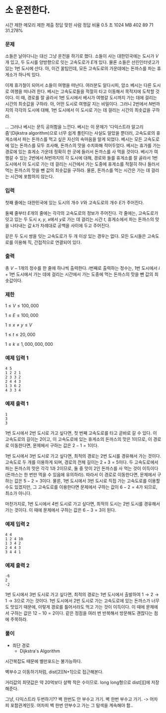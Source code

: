 # 소 운전한다.
시간 제한	메모리 제한	제출	정답	맞힌 사람	정답 비율
0.5 초	1024 MB	402	89	71	31.278%
### 문제
소들은 날아다니는 대신 그냥 운전을 하기로 했다. 소들이 사는 대한민국에는 도시가 
$V$개 있고, 두 도시를 양방향으로 잇는 고속도로가 
$E$개 있다. 물론 소들은 선린인터넷고가 있는 
$1$번 도시에 산다. 아, 이건 꿀팁인데, 모든 고속도로의 가운데에는 돈까스를 파는 휴게소가 하나씩 있다.

이제 휴가철이 되어서 소들이 여행을 떠난다. 여러분도 알다시피, 암소 베시는 다른 도시로 여행을 떠나려 한다. 베시는 고속도로들을 적절히 타고 이동해서 목적지에 도착할 것이다. 이 때, 경로를 잘 골라서 
$1$번 도시에서 베시가 여행갈 도시까지 가는 데에 걸리는 시간의 최솟값을 구하라. 아, 어떤 도시로 여행갈 지는 비밀이다. 그러니 
$2$번에서 
$N$번까지의 각각의 도시에 대해, 
$1$번 도시에서 이 도시로 가는 데 걸리는 시간의 최솟값을 구하라.

... 그러나 베시는 문득 공허함을 느낀다. 베시는 이 문제가 '다익스트라 알고리즘'(Dijkstra algorithm)으로 너무 쉽게 풀린다는 사실도 알았을 뿐더러, 고속도로의 휴게소에서 파는 돈까스를 먹고 싶은 자신의 속마음을 알게 되었다. 베시는 모든 고속도로에 있는 돈까스를 모두 조사해, 돈까스의 맛을 수치화해 적어두었다. 베시는 휴가를 가는 경로에 있는 휴게소 가운데 정확히 한 곳에 들러서 돈까스를 사 먹을 것이다. 베시가 여행갈 수 있는 
$2$번에서 
$N$번까지의 각 도시에 대해, 경로와 들를 휴게소를 잘 골라서 
$1$번 도시에서 이 도시로 가는 데 걸리는 시간에서 가는 도중에 휴게소를 적절히 하나 들러서 먹는 돈까스의 맛을 뺀 값의 최솟값을 구하라. 물론, 돈까스를 먹는 시간은 가는 데 걸리는 시간에 포함하지 않는다.

### 입력
첫째 줄에는 대한민국에 있는 도시의 개수 
$V$와 고속도로의 개수 
$E$가 주어진다.

둘째 줄부터 
$E$개의 줄에는 각각의 고속도로의 정보가 주어진다. 각 줄에는, 고속도로가 잇고 있는 두 도시 
$x$, 
$y$, 
$x$에서 
$y$로 가는 데 걸리는 시간 
$t$, 휴게소에서 파는 돈까스의 맛을 나타내는 값 
$k$가 차례대로 공백을 사이에 두고 주어진다.

같은 두 도시 쌍을 잇는 고속도로가 두 개 이상 있는 경우는 없다. 모든 도시들은 고속도로를 이용해 직, 간접적으로 연결되어 있다.

### 출력
총 
$V-1$개의 정수를 한 줄에 하나씩 출력한다. 
$i$번째로 출력하는 정수는, 
$1$번 도시에서 
$i+1$번 도시에서 가는 데에 걸리는 시간에서 가는 도중에 먹는 돈까스의 맛을 뺀 값의 최솟값이다.

### 제한

$1 \le V \le 100,000$ 

$1 \le E \le 100,000$ 

$1 \le x \neq y \le V$ 

$1 \le t \le 20,000$ 

$1 \le k \le 1,000,000,000$ 
### 예제 입력 1 
```
4 5
1 2 2 1
2 3 3 2
2 4 4 3
1 3 6 2
4 3 3 4
```
### 예제 출력 1 
```
1
3
3
```
1번 도시에서 2번 도시로 가고 싶다면, 첫 번째 고속도로를 타고 곧바로 갈 수 있다. 이 고속도로의 길이는 2이고, 이 고속도로에 있는 휴게소의 돈까스의 맛은 1이므로, 이 경로로 이동한다면, 문제에서 구하는 값은 
$2 - 1 = 1$이다.

1번 도시에서 3번 도시로 가고 싶다면, 최적의 경로는 2번 도시를 경유해서 가는 것이다. 고속도로 두 개를 이용하게 되며, 경로의 전체 길이는 
$2 + 3 = 5$이다. 두 고속도로에서 파는 돈까스의 맛은 각각 1과 2이므로, 둘 중 맛이 2인 돈까스를 사 먹는 것이 이득이다(돈까스는 한 번만 먹을 수 있음에 유의하라). 따라서 이 경로로 이동한다면, 문제에서 구하는 값은 
$5 - 2 = 3$이다. 물론, 1번 도시에서 3번 도시로 직접 가는 고속도로를 이용할 수도 있겠지만, 그 고속도로를 이용한다면 문제에서 구하는 값이 
$6 - 2 = 4$가 되므로, 최소가 아니다.

마찬가지로, 1번 도시에서 4번 도시로 가고 싶다면, 최적의 도시는 2번 도시를 경유해서 가는 것이다. 이 때에 문제에서 구하는 값은 
$6 - 3 = 3$이 된다.

### 예제 입력 2 
```
4 4
1 2 4 10
1 3 4 2
2 4 4 3
3 4 4 1
```
### 예제 출력 2 
```
-6
2
-2
```
1번 도시에서 3번 도시로 가고 싶다면, 최적의 경로는 1번 도시에서 출발하여 
$1 \rightarrow 2 \rightarrow 1 \rightarrow 3$으로 가는 것이다. 1번 도시에서 2번 도시로 가는 고속도로에 있는 돈까스가 너무도 맛있기 때문에, 이렇게 경로를 틀어서라도 먹고 가는 것이 이득이다. 이 때에 문제에서 구하는 값은 
$12 - 10 = 2$이다. 같은 정점을 여러 번 반복해서 방문해도 괜찮다는 점에 주목하라.

### 풀이
- 최단 경로
	- Dijkstra's Algorithm

 시간복잡도 때문에 벨만포드는 불가능하다.

 벽부수고 이동하기처럼, dist[2][N+1]으로 접근해본다.

거리값의 최댓값은 약 20억보다 살짝 작은 수이므로. long long형으로 dist[][]에 저장해준다.


 그냥, 다익스트라 두번하기??
 벽 한번도 안 부수고 가기.
 벽 한번 부수고 가기.
 -> 어차피 포함관계인듯. 어차피 벽 한번 안부수고 가는 그 탐색을 계속해야 함..